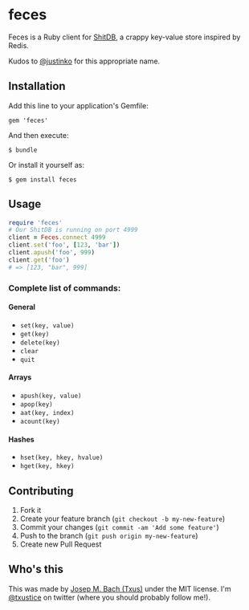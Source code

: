 # feces

Feces is a Ruby client for [ShitDB](https://github.com/txus/shitdb), a
crappy key-value store inspired by Redis.

Kudos to [@justinko](https://github.com/justinko) for this appropriate name.

## Installation

Add this line to your application's Gemfile:

    gem 'feces'

And then execute:

    $ bundle

Or install it yourself as:

    $ gem install feces

## Usage

```ruby
require 'feces'
# Our ShitDB is running on port 4999
client = Feces.connect 4999
client.set('foo', [123, 'bar'])
client.apush('foo', 999)
client.get('foo')
# => [123, "bar", 999]
```

### Complete list of commands:

#### General

* `set(key, value)`
* `get(key)`
* `delete(key)`
* `clear`
* `quit`

#### Arrays

* `apush(key, value)`
* `apop(key)`
* `aat(key, index)`
* `acount(key)`

#### Hashes

* `hset(key, hkey, hvalue)`
* `hget(key, hkey)`

## Contributing

1. Fork it
2. Create your feature branch (`git checkout -b my-new-feature`)
3. Commit your changes (`git commit -am 'Add some feature'`)
4. Push to the branch (`git push origin my-new-feature`)
5. Create new Pull Request

## Who's this

This was made by [Josep M. Bach (Txus)](http://txustice.me) under the MIT
license. I'm [@txustice](http://twitter.com/txustice) on twitter (where you
should probably follow me!).

